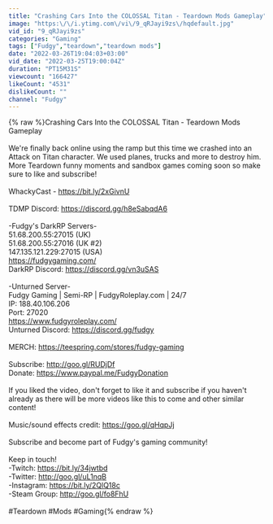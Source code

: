 ```yaml
---
title: "Crashing Cars Into the COLOSSAL Titan - Teardown Mods Gameplay"
image: "https:\/\/i.ytimg.com\/vi\/9_qRJayi9zs\/hqdefault.jpg"
vid_id: "9_qRJayi9zs"
categories: "Gaming"
tags: ["Fudgy","teardown","teardown mods"]
date: "2022-03-26T19:04:03+03:00"
vid_date: "2022-03-25T19:00:04Z"
duration: "PT15M31S"
viewcount: "166427"
likeCount: "4531"
dislikeCount: ""
channel: "Fudgy"
---
```

{% raw %}Crashing Cars Into the COLOSSAL Titan - Teardown Mods Gameplay<br /><br />We're finally back online using the ramp but this time we crashed into an Attack on Titan character. We used planes, trucks and more to destroy him. More Teardown funny moments and sandbox games coming soon so make sure to like and subscribe!<br /><br />WhackyCast - <a rel="nofollow" target="blank" href="https://bit.ly/2xGivnU">https://bit.ly/2xGivnU</a><br /><br />TDMP Discord: <a rel="nofollow" target="blank" href="https://discord.gg/h8eSabqdA6">https://discord.gg/h8eSabqdA6</a><br /><br />-Fudgy's DarkRP Servers-<br />51.68.200.55:27015 (UK)<br />51.68.200.55:27016 (UK #2)<br />147.135.121.229:27015 (USA)<br /><a rel="nofollow" target="blank" href="https://fudgygaming.com/">https://fudgygaming.com/</a><br />DarkRP Discord: <a rel="nofollow" target="blank" href="https://discord.gg/vn3uSAS">https://discord.gg/vn3uSAS</a><br /><br />-Unturned Server-<br />Fudgy Gaming | Semi-RP | FudgyRoleplay.com | 24/7<br />IP: 188.40.106.206<br />Port: 27020<br /><a rel="nofollow" target="blank" href="https://www.fudgyroleplay.com/">https://www.fudgyroleplay.com/</a><br />Unturned Discord: <a rel="nofollow" target="blank" href="https://discord.gg/fudgy">https://discord.gg/fudgy</a><br /><br />MERCH: <a rel="nofollow" target="blank" href="https://teespring.com/stores/fudgy-gaming">https://teespring.com/stores/fudgy-gaming</a><br /><br />Subscribe: <a rel="nofollow" target="blank" href="http://goo.gl/RUDjDf">http://goo.gl/RUDjDf</a><br />Donate: <a rel="nofollow" target="blank" href="https://www.paypal.me/FudgyDonation">https://www.paypal.me/FudgyDonation</a><br /><br />If you liked the video, don't forget to like it and subscribe if you haven't already as there will be more videos like this to come and other similar content!<br /><br />Music/sound effects credit: <a rel="nofollow" target="blank" href="https://goo.gl/qHqpJj">https://goo.gl/qHqpJj</a><br /><br />Subscribe and become part of Fudgy's gaming community!<br /><br />Keep in touch! <br />-Twitch: <a rel="nofollow" target="blank" href="https://bit.ly/34jwtbd">https://bit.ly/34jwtbd</a><br />-Twitter: <a rel="nofollow" target="blank" href="http://goo.gl/uL1nqB">http://goo.gl/uL1nqB</a><br />-Instagram: <a rel="nofollow" target="blank" href="https://bit.ly/2QlQ18c">https://bit.ly/2QlQ18c</a><br />-Steam Group: <a rel="nofollow" target="blank" href="http://goo.gl/fo8FhU">http://goo.gl/fo8FhU</a><br /><br />#Teardown #Mods #Gaming{% endraw %}
